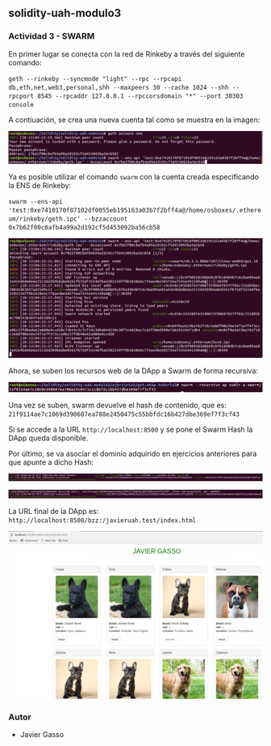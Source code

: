 ## solidity-uah-modulo3

### **Actividad 3** - SWARM

En primer lugar se conecta con la red de Rinkeby a través del siguiente comando:

`geth --rinkeby --syncmode "light" --rpc --rpcapi db,eth,net,web3,personal,shh --maxpeers 30 --cache 1024 --shh --rpcport 8545 --rpcaddr 127.0.0.1 --rpccorsdomain "*" --port 30303 console`

A contiuación, se crea una nueva cuenta tal como se muestra en la imagen:

![Captura 1](screens/screen001.png "Captura 1")


Ya es posible utilizar el comando `swarm` con la cuenta creada especificando la ENS de Rinkeby:

`swarm --ens-api 'test:0xe7410170f87102df0055eb195163a03b7f2bff4a@/home/osboxes/.ethereum/rinkeby/geth.ipc' --bzzaccount 0x7b62f00c0afb4a99a2d192cf5d453092ba56cb58`

![Captura 2](screens/screen002.png "Captura 2")

Ahora, se suben los recursos web de la DApp a Swarm de forma recursiva:

![Captura 3](screens/screen003.png "Captura 3")

Una vez se suben, swarm devuelve el hash de contenido, que es: `21f9114ae7c1069d390607ea788e2450475c55bbfdc16b427dbe369ef7f3cf43`

Si se accede a la URL `http://localhost:8500` y se pone el Swarm Hash la DApp queda disponible.

Por último, se va asociar el dominio adquirido en ejercicios anteriores para que apunte a dicho Hash:

![Captura 4](screens/screen004.png "Captura 4")

![Captura 5](screens/screen005.png "Captura 5")

La URL final de la DApp es: `http://localhost:8500/bzz:/javieruah.test/index.html`

![Captura 6](screens/screen006.png "Captura 6")


### Autor
- Javier Gasso